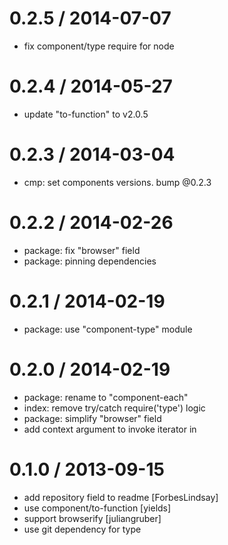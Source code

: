 
0.2.5 / 2014-07-07
==================

 * fix component/type require for node

0.2.4 / 2014-05-27
==================

  * update "to-function" to v2.0.5

0.2.3 / 2014-03-04 
==================

  * cmp: set components versions. bump @0.2.3

0.2.2 / 2014-02-26
==================

  * package: fix "browser" field
  * package: pinning dependencies

0.2.1 / 2014-02-19
==================

  * package: use "component-type" module

0.2.0 / 2014-02-19
==================

  * package: rename to "component-each"
  * index: remove try/catch require('type') logic
  * package: simplify "browser" field
  * add context argument to invoke iterator in

0.1.0 / 2013-09-15
==================

 * add repository field to readme [ForbesLindsay]
 * use component/to-function [yields]
 * support browserify [juliangruber]
 * use git dependency for type
